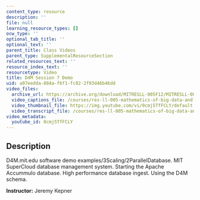 ```yaml
---
content_type: resource
description: ''
file: null
learning_resource_types: []
ocw_type: ''
optional_tab_title: ''
optional_text: ''
parent_title: Class Videos
parent_type: SupplementalResourceSection
related_resources_text: ''
resource_index_text: ''
resourcetype: Video
title: D4M Session 7 Demo
uid: a07eedda-884a-f6f1-fc02-2f93d46b46dd
video_files:
  archive_url: https://archive.org/download/MITRESLL-005F12/MITRESLL-005F12_L07_Demo_7_300k.mp4
  video_captions_file: /courses/res-ll-005-mathematics-of-big-data-and-machine-learning-january-iap-2020/4549fdd46ecc5487aec6791764171a1c_0cmj5TfFCLY.vtt
  video_thumbnail_file: https://img.youtube.com/vi/0cmj5TfFCLY/default.jpg
  video_transcript_file: /courses/res-ll-005-mathematics-of-big-data-and-machine-learning-january-iap-2020/4905988577c768a7bfa53b993788ca7b_0cmj5TfFCLY.pdf
video_metadata:
  youtube_id: 0cmj5TfFCLY
---
```


Description
-----------

D4M.mit.edu software demo examples/3Scaling/2ParallelDatabase. MIT SuperCloud database management system. Starting the Apache Accummulo database. High performance database ingest. Using the D4M schema.

**Instructor:** Jeremy Kepner